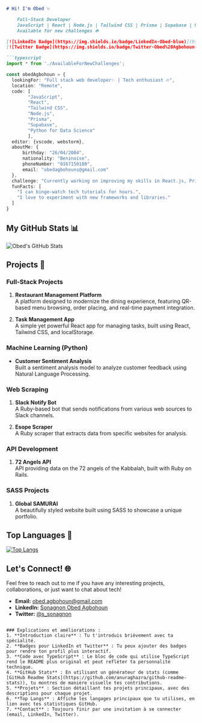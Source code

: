 ```markdown
# Hi! I'm Obed ✨

    Full-Stack Developer
    JavaScript | React | Node.js | Tailwind CSS | Prisma | Supabase | Python for Data Science
    Available for new challenges 🔥

[![LinkedIn Badge](https://img.shields.io/badge/LinkedIn-Obed-blue)](https://www.linkedin.com/in/obed-agbohoun)
[![Twitter Badge](https://img.shields.io/badge/Twitter-Obed%20Agbohoun-blue)](https://twitter.com/obed_agbohoun)

```typescript
import * from './AvailableForNewChallenges';

const obedAgbohoun = {
  lookingFor: "Full stack web developer✨ | Tech enthusiast 🔥",
  location: "Remote",
  code: [
        "JavaScript",
        "React",
        "Tailwind CSS",
        "Node.js",
        "Prisma",
        "Supabase",
        "Python for Data Science"
        ],
  editor: {vscode, webstorm},
  aboutMe: { 
      birthday: "26/04/2004",
      nationality: "Beninoise",
      phoneNumber: "0167150180",
      email: "obedagbohouns@gmail.com"
  },
  challenge: "Currently working on improving my skills in React.js, Prisma, and exploring new AI technologies.",
  funFacts: [
    "I can binge-watch tech tutorials for hours.",
    "I love to experiment with new frameworks and libraries."
  ]
}
```

## My GitHub Stats 📊
![Obed's GitHub Stats](https://github-readme-stats.vercel.app/api?username=obed-agbohoun&show_icons=true&hide_title=true&count_private=true&hide=prs&theme=radical)

## Projects 🚀

### Full-Stack Projects
1. **Restaurant Management Platform**  
   A platform designed to modernize the dining experience, featuring QR-based menu browsing, order placing, and real-time payment integration.

2. **Task Management App**  
   A simple yet powerful React app for managing tasks, built using React, Tailwind CSS, and localStorage.

### Machine Learning (Python)
- **Customer Sentiment Analysis**  
   Built a sentiment analysis model to analyze customer feedback using Natural Language Processing.

### Web Scraping
1. **Slack Notify Bot**  
   A Ruby-based bot that sends notifications from various web sources to Slack channels.

2. **Esope Scraper**  
   A Ruby scraper that extracts data from specific websites for analysis.

### API Development
1. **72 Angels API**  
   API providing data on the 72 angels of the Kabbalah, built with Ruby on Rails.

### SASS Projects
1. **Global SAMURAI**  
   A beautifully styled website built using SASS to showcase a unique portfolio.

## Top Languages 📝

[![Top Langs](https://github-readme-stats.vercel.app/api/top-langs/?username=obed-agbohoun&langs_count=10&theme=radical)](https://github.com/anuraghazra/github-readme-stats)

## Let's Connect! 🌐

Feel free to reach out to me if you have any interesting projects, collaborations, or just want to chat about tech!

- **Email:** obed.agbohoun@gmail.com
- **LinkedIn:** [Sonagnon Obed Agbohoun](https://www.linkedin.com/in/obedev)
- **Twitter:** [@s_sonagnon](https://x.com/s_sonagnon?s=09)
```

### Explications et améliorations :
1. **Introduction claire** : Tu t'introduis brièvement avec ta spécialité.
2. **Badges pour LinkedIn et Twitter** : Tu peux ajouter des badges pour rendre ton profil plus interactif.
3. **Code avec TypeScript** : Le bloc de code qui utilise TypeScript rend le README plus original et peut refléter ta personnalité technique.
4. **GitHub Stats** : En utilisant un générateur de stats (comme [GitHub Readme Stats](https://github.com/anuraghazra/github-readme-stats)), tu montres de manière visuelle tes contributions.
5. **Projets** : Section détaillant tes projets principaux, avec des descriptions pour chaque projet.
6. **Top Langs** : Affiche les langages principaux que tu utilises, en lien avec tes statistiques GitHub.
7. **Contact** : Toujours finir par une invitation à se connecter (email, LinkedIn, Twitter).
